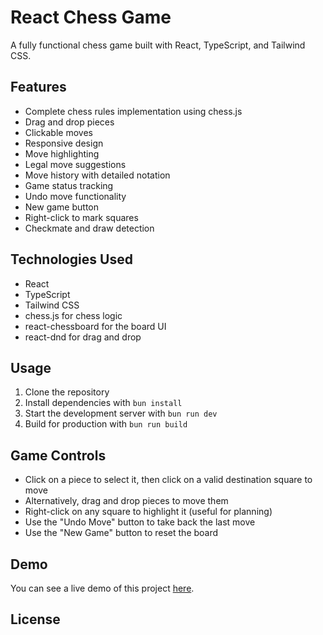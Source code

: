 # React Chess Game

A fully functional chess game built with React, TypeScript, and Tailwind CSS.

## Features

- Complete chess rules implementation using chess.js
- Drag and drop pieces
- Clickable moves
- Responsive design
- Move highlighting
- Legal move suggestions
- Move history with detailed notation
- Game status tracking
- Undo move functionality
- New game button
- Right-click to mark squares
- Checkmate and draw detection

## Technologies Used

- React
- TypeScript
- Tailwind CSS
- chess.js for chess logic
- react-chessboard for the board UI
- react-dnd for drag and drop

## Usage

1. Clone the repository
2. Install dependencies with `bun install`
3. Start the development server with `bun run dev`
4. Build for production with `bun run build`

## Game Controls

- Click on a piece to select it, then click on a valid destination square to move
- Alternatively, drag and drop pieces to move them
- Right-click on any square to highlight it (useful for planning)
- Use the "Undo Move" button to take back the last move
- Use the "New Game" button to reset the board

## Demo

You can see a live demo of this project [here](https://chess2pro.netlify.app/).

## License

